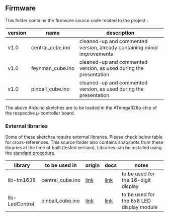 ## Firmware

This folder contains the firmware source code related to the project :

version | name             | description
--------|------------------|------------------------------------------------------------------------
v1.0    | central_cube.ino | cleaned-up and commented version, already containing minor improvements
v1.0    | feynman_cube.ino | cleaned-up and commented version, as used during the presentation
v1.0    | pinball_cube.ino | cleaned-up and commented version, as used during the presentation

The above Arduino sketches are to be loaded in the ATmega328p chip of the respective µ-controller board.

### External libraries
Some of these sketches require external libraries. Please check below table for cross-references. This source folder also contains snapshots from these libraries at the time of built (tested version). Libraries can be installed using the [standard procedure](https://www.arduino.cc/en/Guide/Libraries).

library        | to be used in    | origin                                               | docs                                                     | notes
---------------|------------------|------------------------------------------------------|----------------------------------------------------------|------------------------------------
lib-tm1638     | central_cube.ino | [link](https://github.com/rjbatista/tm1638-library/) | [link](https://github.com/rjbatista/tm1638-library/wiki) | to be used for the 16-digit display
lib-LedControl | pinball_cube.ino | [link](https://github.com/wayoda/LedControl/)        | [link](http://wayoda.github.io/LedControl/)              | to be used for the 8x8 LED display module
